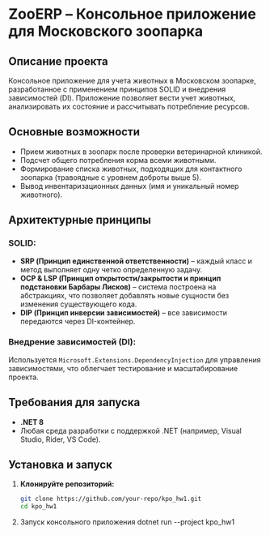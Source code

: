 # ZooERP – Консольное приложение для Московского зоопарка

## Описание проекта

Консольное приложение для учета животных в Московском зоопарке, разработанное с применением принципов SOLID и внедрения зависимостей (DI). Приложение позволяет вести учет животных, анализировать их состояние и рассчитывать потребление ресурсов.

## Основные возможности

- Прием животных в зоопарк после проверки ветеринарной клиникой.
- Подсчет общего потребления корма всеми животными.
- Формирование списка животных, подходящих для контактного зоопарка (травоядные с уровнем доброты выше 5).
- Вывод инвентаризационных данных (имя и уникальный номер животного).

## Архитектурные принципы

### SOLID:
- **SRP (Принцип единственной ответственности)** – каждый класс и метод выполняет одну четко определенную задачу.
- **OCP & LSP (Принцип открытости/закрытости и принцип подстановки Барбары Лисков)** – система построена на абстракциях, что позволяет добавлять новые сущности без изменения существующего кода.
- **DIP (Принцип инверсии зависимостей)** – все зависимости передаются через DI-контейнер.

### Внедрение зависимостей (DI):
Используется `Microsoft.Extensions.DependencyInjection` для управления зависимостями, что облегчает тестирование и масштабирование проекта.

## Требования для запуска

- **.NET 8**  
- Любая среда разработки с поддержкой .NET (например, Visual Studio, Rider, VS Code).

## Установка и запуск

1. **Клонируйте репозиторий:**
   ```sh
   git clone https://github.com/your-repo/kpo_hw1.git
   cd kpo_hw1
2. Запуск консольного приложения
 dotnet run --project kpo_hw1



